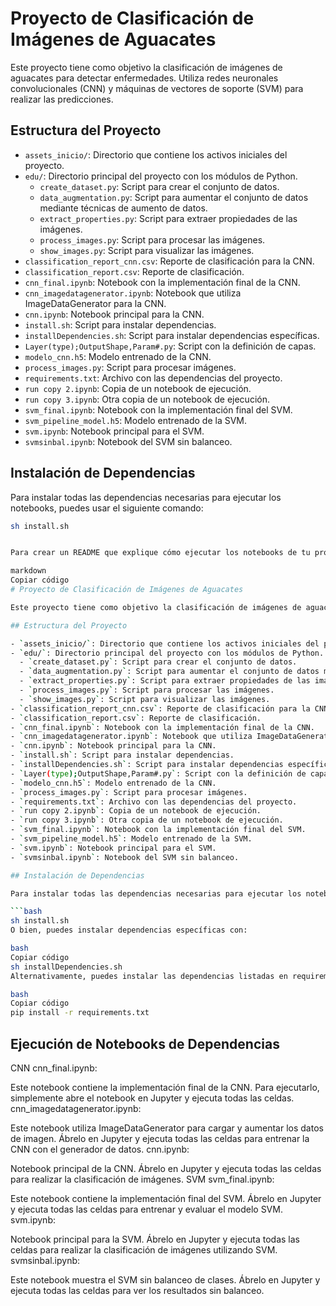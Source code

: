 # Proyecto de Clasificación de Imágenes de Aguacates

Este proyecto tiene como objetivo la clasificación de imágenes de aguacates para detectar enfermedades. Utiliza redes neuronales convolucionales (CNN) y máquinas de vectores de soporte (SVM) para realizar las predicciones.

## Estructura del Proyecto

- `assets_inicio/`: Directorio que contiene los activos iniciales del proyecto.
- `edu/`: Directorio principal del proyecto con los módulos de Python.
  - `create_dataset.py`: Script para crear el conjunto de datos.
  - `data_augmentation.py`: Script para aumentar el conjunto de datos mediante técnicas de aumento de datos.
  - `extract_properties.py`: Script para extraer propiedades de las imágenes.
  - `process_images.py`: Script para procesar las imágenes.
  - `show_images.py`: Script para visualizar las imágenes.
- `classification_report_cnn.csv`: Reporte de clasificación para la CNN.
- `classification_report.csv`: Reporte de clasificación.
- `cnn_final.ipynb`: Notebook con la implementación final de la CNN.
- `cnn_imagedatagenerator.ipynb`: Notebook que utiliza ImageDataGenerator para la CNN.
- `cnn.ipynb`: Notebook principal para la CNN.
- `install.sh`: Script para instalar dependencias.
- `installDependencies.sh`: Script para instalar dependencias específicas.
- `Layer(type);OutputShape,Param#.py`: Script con la definición de capas.
- `modelo_cnn.h5`: Modelo entrenado de la CNN.
- `process_images.py`: Script para procesar imágenes.
- `requirements.txt`: Archivo con las dependencias del proyecto.
- `run copy 2.ipynb`: Copia de un notebook de ejecución.
- `run copy 3.ipynb`: Otra copia de un notebook de ejecución.
- `svm_final.ipynb`: Notebook con la implementación final del SVM.
- `svm_pipeline_model.h5`: Modelo entrenado de la SVM.
- `svm.ipynb`: Notebook principal para el SVM.
- `svmsinbal.ipynb`: Notebook del SVM sin balanceo.

## Instalación de Dependencias

Para instalar todas las dependencias necesarias para ejecutar los notebooks, puedes usar el siguiente comando:

```bash
sh install.sh


Para crear un README que explique cómo ejecutar los notebooks de tu proyecto, puedes seguir esta estructura general. Aquí tienes un ejemplo que puedes adaptar según tus necesidades:

markdown
Copiar código
# Proyecto de Clasificación de Imágenes de Aguacates

Este proyecto tiene como objetivo la clasificación de imágenes de aguacates para detectar enfermedades. Utiliza redes neuronales convolucionales (CNN) y máquinas de vectores de soporte (SVM) para realizar las predicciones.

## Estructura del Proyecto

- `assets_inicio/`: Directorio que contiene los activos iniciales del proyecto.
- `edu/`: Directorio principal del proyecto con los módulos de Python.
  - `create_dataset.py`: Script para crear el conjunto de datos.
  - `data_augmentation.py`: Script para aumentar el conjunto de datos mediante técnicas de aumento de datos.
  - `extract_properties.py`: Script para extraer propiedades de las imágenes.
  - `process_images.py`: Script para procesar las imágenes.
  - `show_images.py`: Script para visualizar las imágenes.
- `classification_report_cnn.csv`: Reporte de clasificación para la CNN.
- `classification_report.csv`: Reporte de clasificación.
- `cnn_final.ipynb`: Notebook con la implementación final de la CNN.
- `cnn_imagedatagenerator.ipynb`: Notebook que utiliza ImageDataGenerator para la CNN.
- `cnn.ipynb`: Notebook principal para la CNN.
- `install.sh`: Script para instalar dependencias.
- `installDependencies.sh`: Script para instalar dependencias específicas.
- `Layer(type);OutputShape,Param#.py`: Script con la definición de capas.
- `modelo_cnn.h5`: Modelo entrenado de la CNN.
- `process_images.py`: Script para procesar imágenes.
- `requirements.txt`: Archivo con las dependencias del proyecto.
- `run copy 2.ipynb`: Copia de un notebook de ejecución.
- `run copy 3.ipynb`: Otra copia de un notebook de ejecución.
- `svm_final.ipynb`: Notebook con la implementación final del SVM.
- `svm_pipeline_model.h5`: Modelo entrenado de la SVM.
- `svm.ipynb`: Notebook principal para el SVM.
- `svmsinbal.ipynb`: Notebook del SVM sin balanceo.

## Instalación de Dependencias

Para instalar todas las dependencias necesarias para ejecutar los notebooks, puedes usar el siguiente comando:

```bash
sh install.sh
O bien, puedes instalar dependencias específicas con:

bash
Copiar código
sh installDependencies.sh
Alternativamente, puedes instalar las dependencias listadas en requirements.txt utilizando pip:

bash
Copiar código
pip install -r requirements.txt
```

## Ejecución de Notebooks de Dependencias
CNN
cnn_final.ipynb:

Este notebook contiene la implementación final de la CNN.
Para ejecutarlo, simplemente abre el notebook en Jupyter y ejecuta todas las celdas.
cnn_imagedatagenerator.ipynb:

Este notebook utiliza ImageDataGenerator para cargar y aumentar los datos de imagen.
Ábrelo en Jupyter y ejecuta todas las celdas para entrenar la CNN con el generador de datos.
cnn.ipynb:

Notebook principal de la CNN.
Ábrelo en Jupyter y ejecuta todas las celdas para realizar la clasificación de imágenes.
SVM
svm_final.ipynb:

Este notebook contiene la implementación final del SVM.
Ábrelo en Jupyter y ejecuta todas las celdas para entrenar y evaluar el modelo SVM.
svm.ipynb:

Notebook principal para la SVM.
Ábrelo en Jupyter y ejecuta todas las celdas para realizar la clasificación de imágenes utilizando SVM.
svmsinbal.ipynb:

Este notebook muestra el SVM sin balanceo de clases.
Ábrelo en Jupyter y ejecuta todas las celdas para ver los resultados sin balanceo.


